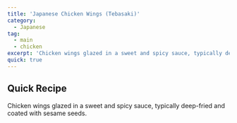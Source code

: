 ```yaml
---
title: 'Japanese Chicken Wings (Tebasaki)'
category:
  - Japanese
tag:
  - main
  - chicken
excerpt: 'Chicken wings glazed in a sweet and spicy sauce, typically deep-fried and coated with sesame seeds.'
quick: true
---
```


## Quick Recipe

Chicken wings glazed in a sweet and spicy sauce, typically deep-fried and coated with sesame seeds.
